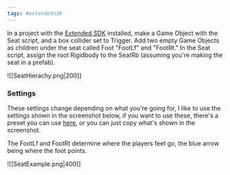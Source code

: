 ```yaml
---
tags: #extendedsdk
---
```


In a project with the [Extended SDK](https://github.com/notnotnotswipez/Marrow-ExtendedSDK-MAINTAINED) installed, make a Game Object with the Seat script, and a box collider set to Trigger. Add two empty Game Objects as children under the seat called Foot "FootLf" and "FootRt." In the Seat script, assign the root Rigidbody to the SeatRb (assuming you're making the seat in a prefab).

![[SeatHierachy.png|200]]

### Settings

These settings change depending on what you're going for, I like to use the settings shown in the screenshot below, if you want to use these, there's a preset you can use [here](https://github.com/Lava-Pals/bl-unofficial-docs/blob/main/resources/presets/Seat/Seat.preset), or you can just copy what's shown in the screenshot.

The FootLf and FootRt determine where the players feet go, the blue arrow being where the foot points.

![[SeatExample.png|400]]